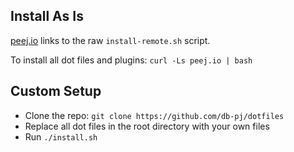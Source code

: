 ## Install As Is
[peej.io](http://peej.io) links to the raw `install-remote.sh` script.

To install all dot files and plugins: `curl -Ls peej.io | bash`


## Custom Setup
* Clone the repo: `git clone https://github.com/db-pj/dotfiles` 
* Replace all dot files in the root directory with your own files
* Run `./install.sh`
